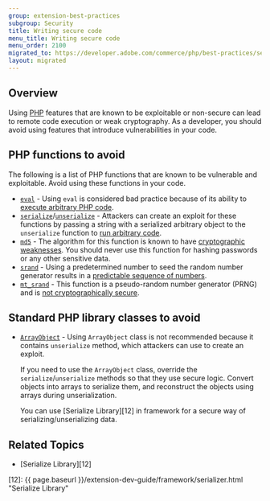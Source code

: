 ```yaml
---
group: extension-best-practices
subgroup: Security
title: Writing secure code
menu_title: Writing secure code
menu_order: 2100
migrated_to: https://developer.adobe.com/commerce/php/best-practices/security/
layout: migrated
---
```


## Overview

Using [PHP](https://glossary.magento.com/php) features that are known to be exploitable or non-secure can lead to remote code execution or weak cryptography.
As a developer, you should avoid using features that introduce vulnerabilities in your code.

## PHP functions to avoid

The following is a list of PHP functions that are known to be vulnerable and exploitable.
Avoid using these functions in your code.

*  [`eval`][0] - Using `eval` is considered bad practice because of its ability to [execute arbitrary PHP code][1].
*  [`serialize`][2]/[`unserialize`][3] - Attackers can create an exploit for these functions by passing a string with a serialized arbitrary object to the `unserialize` function to [run arbitrary code][4].
*  [`md5`][5] - The algorithm for this function is known to have [cryptographic weaknesses][6].
   You should never use this function for hashing passwords or any other sensitive data.
*  [`srand`][7] - Using a predetermined number to seed the random number generator results in a [predictable sequence of numbers][8].
*  [`mt_srand`][9] - This function is a pseudo-random number generator (PRNG) and is [not cryptographically secure][10].

## Standard PHP library classes to avoid

*  [`ArrayObject`](http://php.net/manual/en/class.arrayobject.php) - Using `ArrayObject` class is not recommended because it contains `unserialize` method, which attackers can use to create an exploit.

   If you need to use the `ArrayObject` class, override the `serialize`/`unserialize` methods so that they use secure logic.
   Convert objects into arrays to serialize them, and reconstruct the objects using arrays during unserialization.

   You can use [Serialize Library][12] in framework for a secure way of serializing/unserializing data.

## Related Topics

*  [Serialize Library][12]

[0]:http://php.net/manual/en/function.eval.php
[1]:https://www.owasp.org/index.php/PHP_Security_Cheat_Sheet#Code_Injection
[2]:http://php.net/manual/en/function.serialize.php
[3]:http://php.net/manual/en/function.unserialize.php
[4]:https://www.owasp.org/index.php/PHP_Object_Injection
[5]:http://php.net/manual/en/function.md5.php
[6]:https://www.owasp.org/index.php/Guide_to_Cryptography#Hashes
[7]:http://php.net/manual/en/function.srand.php
[8]:http://programmers.stackexchange.com/questions/76229/predicting-the-output-of-phps-rand
[9]:http://php.net/manual/en/function.mt-rand.php
[10]:http://phpsecurity.readthedocs.io/en/latest/Insufficient-Entropy-For-Random-Values.html
[11]:http://php.net/manual/en/class.arrayobject.php
[12]: {{ page.baseurl }}/extension-dev-guide/framework/serializer.html "Serialize Library"
